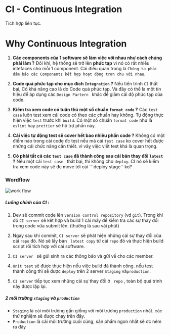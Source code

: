 # CI - Continuous Integration

Tích hợp liên tục.


# Why Continuous Integration

1. __Các components của 1 software sẽ làm việc với nhau như cách chúng phải làm ?__ 
Đôi khi, hệ thống sẽ trở lên __phức tạp__ vì nó có rất nhiều intefaces cho mỗi 1 component. Cái điều quan trong là ``` Chúng ta phải đảm bảo các Components kết hợp hoạt động trơn chu với nhau ```.


2. __Code quá phức tạp cho mục đích ```Integration``` ?__
Nếu tiến trình ```CI``` thất bại, Có khả năng cao là do Code quá phức tạp. Và đây có thể là một tín hiệu để áp dụng các ```Design Partern ``` khác để giảm cái độ phức tạp của code.

3. __Kiểm tra xem code có tuân thủ một số chuẩn ```format code```  ?__
Các ```test case``` luôn test xem cái code có theo các chuẩn hay không. Tự động thực hiện việc ```test``` trước khi ```build```.
Có một số chuẩn ```format code``` như là ```eslint``` hay ```prettier``` sẽ hộ trợ phần này.
4. __Cái việc tự động test sẽ cover hết bao nhiêu phần code ?__
 Không có một điểm nào trong cái code đc test nếu mà cái ```test case``` ko cover hết được những cái chức năng cần thiết. vì vâỵ việc viết test khá là quan trọng.

5. __Có phải tất cả các ```test case``` đã thành công sau cái bản thay đổi ```latest``` ?__
Nếu một cái ```test case ``` thất bại, thì không cho ```deploy```. CI nó sẽ kiểm tra xem code này sẽ đc move tới cái ```deploy stage`` ko?

### Wordflow

<img src="https://www.tutorialspoint.com/continuous_integration/images/workflow.jpg" alt="work flow"  />

##### Luồng chính của CI :

1. Dev sẽ commit code lên ``` version control repository ``` (vd ```git```). Trong khi đó ```CI server``` sẽ kết hợp và build 1 cái máy để kiểm tra các sự thay đổi trong code vừa submit lên. (thường là sau vài phút)

2. Ngay sau khi commit, ```CI server``` sẽ phát hiện những cái sự thay đổi của cái ```repo``` đó. Nó sẽ lấy bản ``` latest copy``` từ cái ```repo``` đó và thực hiện build script rồi tích hợp với cái software.

3. ```CI server ``` sẽ gửi sinh ra các thông báo và gửi về cho các member.

4. ```Unit test``` sẽ được thực hiện nếu việc build đã thành công. nếu test thành công thì sẽ được ```deploy``` trên 2 server  ```Staging``` và```production```.

5. ``` CI server ``` tiếp tục xem những cái sự thay đổi ở ``` repo``` , toàn bộ quá trình này được lặp lại.

##### 2 môi trường ``` staging ``` và ```production ``` 

* ```Staging``` là cái môi trường gần giống với môi trường ``` production ``` nhất. các thử nghiệm sẽ được chạy trên đây.
* ``` Production ``` là cái môi trường cuối cùng, sản phẩm ngon nhất sẽ đc ném ra đây 